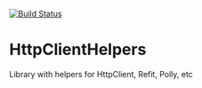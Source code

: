 [![Build Status](https://dev.azure.com/jacob0072/HttpClientHelpers/_apis/build/status/jacobduijzer.HttpClientHelpers?branchName=master)](https://dev.azure.com/jacob0072/HttpClientHelpers/_build/latest?definitionId=1&branchName=master)
# HttpClientHelpers
Library with helpers for HttpClient, Refit, Polly, etc
